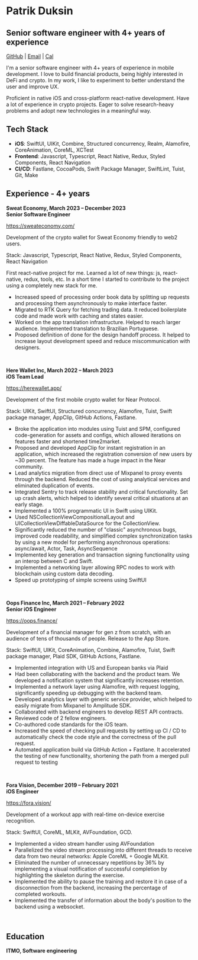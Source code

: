 # Patrik Duksin
## Senior software engineer with 4+ years of experience
[GitHub](https://github.com/patrikduksin) | [Email](mailto:patrikduksin@gmail.com) | [Cal](https://cal.com/patrikduksin)

I'm a senior software engineer with 4+ years of experience in mobile development. I love to build financial products, 
being highly interested in DeFi and crypto.
In my work, I like to experiment to better understand the user and improve UX.

Proficient in native iOS and cross-platform react-native development. Have a lot of experience in crypto projects.
Eager to solve research-heavy problems and adopt new technologies in a meaningful way.

Tech Stack
-
- **iOS**: SwiftUI, UIKit, Combine, Structured concurrency, Realm, Alamofire, CoreAnimation, CoreML, XCTest
- **Frontend**: Javascript, Typescript, React Native, Redux, Styled Components, React Navigation
- **CI/CD**: Fastlane, CocoaPods, Swift Package Manager, SwiftLint, Tuist, Git, Make

Experience - 4+ years
-
**Sweat Economy, March 2023 – December 2023<br>
Senior Software Engineer**

https://sweateconomy.com/

Development of the crypto wallet for Sweat Economy friendly to web2 users.

Stack: Javascript, Typescript, React Native, Redux, Styled Components, React Navigation

First react-native project for me. Learned a lot of new things: js, react-native, redux, tools, etc. In a short time I started to contribute to the project using a completely new stack for me.

- Increased speed of processing order book data by splitting up requests and processing them asynchronously to make interface faster.
- Migrated to RTK Query for fetching trading data. It reduced boilerplate code and made work with caching and states easier.
- Worked on the app translation infrastructure. Helped to reach larger audience. Implemented translation to Brazilian Portuguese.
- Proposed definition of done for the design handoff process. It helped to increase layout development speed and reduce miscommunication with designers.

<br>

**Here Wallet Inc, March 2022 – March 2023<br>
iOS Team Lead**

https://herewallet.app/

Development of the first mobile crypto wallet for Near Protocol.

Stack: UIKit, SwiftUI, Structured concurrency, Alamofire, Tuist, Swift package manager, AppClip, GitHub Actions, Fastlane.

- Broke the application into modules using Tuist and SPM, configured code-generation for assets and configs, which allowed iterations on features faster and shortened time2market.
- Proposed and developed AppClip for instant registration in an application, which increased the registration conversion of new users by ~30 percent. The feature has made a huge impact in the Near community. 
- Lead analytics migration from direct use of Mixpanel to proxy events through the backend. Reduced the cost of using analytical services and eliminated duplication of events.
- Integrated Sentry to track release stability and critical functionality. Set up crash alerts, which helped to identify several critical situations at an early stage. 
- Implemented a 100% programmatic UI in Swift using UIKit.
- Used NSCollectionViewCompositionalLayout and UICollectionViewDiffableDataSource for the CollectionView.
- Significantly reduced the number of "classic" asynchronous bugs, improved code readability, and simplified complex synchronization tasks by using a new model for performing asynchronous operations: async/await, Actor, Task, AsyncSequence
- Implemented key generation and transaction signing functionality using an interop between C and Swift.
- Implemented a networking layer allowing RPC nodes to work with blockchain using custom data decoding.
- Speed up prototyping of simple screens using SwiftUI

<br>

**Oops Finance Inc, March 2021 – February 2022 <br>
Senior iOS Engineer**

https://oops.finance/

Development of a financial manager for gen z from scratch, with an audience of tens of thousands of people. Release to the App Store.

Stack: SwiftUI, UIKit, CoreAnimation, Combine, Alamofire, Tuist, Swift package manager, Plaid SDK, GitHub Actions, Fastlane.

- Implemented integration with US and European banks via Plaid
- Had been collaborating with the backend and the product team. We developed a notification system that significantly increases retention.
- Implemented a network layer using Alamofire, with request logging, significantly speeding up debugging with the backend team.
- Developed analytics layer with generic service provider, which helped to easily migrate from Mixpanel to Amplitude SDK.
- Collaborated with backend engineers to develop REST API contracts.
- Reviewed code of 2 fellow engineers.
- Co-authored code standards for the iOS team.
- Increased the speed of checking pull requests by setting up CI / CD to automatically check the code style and the correctness of the pull request.
- Automated application build via GitHub Action + Fastlane. It accelerated the testing of new functionality, shortening the path from a merged pull request to testing
<br>

**Fora Vision, December 2019 – February 2021 <br>
iOS Engineer**

https://fora.vision/

Development of a workout app with real-time on-device exercise recognition.

Stack: SwiftUI, CoreML, MLKit, AVFoundation, GCD.

- Implemented a video stream handler using AVFoundation
- Parallelized the video stream processing into different threads to receive data from two neural networks: Apple CoreML + Google MLKit.
- Eliminated the number of unnecessary repetitions by 36% by implementing a visual notification of successful completion by highlighting the skeleton during the exercise.
- Implemented the ability to pause the training and restore it in case of a disconnection from the backend, increasing the percentage of completed workouts.
- Implemented the transfer of information about the body's position to the backend using a websocket.
<br>

Education
- 
**ITMO, Software engineering**

